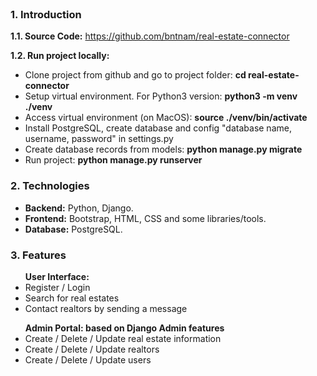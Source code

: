 <img class="img-fluid mb-5" src="http://bntnam.github.io/img/portfolio/real-estate-connector-1.png" alt="">
<img class="img-fluid mb-5" src="http://bntnam.github.io/img/portfolio/real-estate-connector-3.png" alt="">
<img class="img-fluid mb-5" src="http://bntnam.github.io/img/portfolio/real-estate-connector-2.png" alt="">
<h3>1. Introduction</h3>
<p><strong>1.1. Source Code:</strong> <a href="https://github.com/bntnam/real-estate-connector" target="_blank">https://github.com/bntnam/real-estate-connector</a></p>
<p><strong>1.2. Run project locally:</strong></p>
<ul>
  <li>Clone project from github and go to project folder: <strong>cd real-estate-connector</strong></li>
  <li>Setup virtual environment. For Python3 version: <strong>python3 -m venv ./venv</strong> </li>
  <li>Access virtual environment (on MacOS): <strong>source ./venv/bin/activate</strong> </li>
  <li>Install PostgreSQL, create database and config "database name, username, password" in settings.py</li>
  <li>Create database records from models: <strong>python manage.py migrate</strong></li>
  <li>Run project: <strong>python manage.py runserver</strong></li>
</ul>
<h3>2. Technologies</h3>
<ul>
    <li><strong>Backend:</strong> Python, Django.</li>
    <li><strong>Frontend:</strong> Bootstrap, HTML, CSS and some libraries/tools.</li>
    <li><strong>Database:</strong> PostgreSQL.</li>
</ul>
<h3>3. Features</h3>
<ul><strong>User Interface:</strong>
  <li>Register / Login</li>
  <li>Search for real estates</li>
  <li>Contact realtors by sending a message</li>
</ul>
<ul><strong>Admin Portal: based on Django Admin features</strong>
  <li>Create / Delete / Update real estate information</li>
  <li>Create / Delete / Update realtors</li>
  <li>Create / Delete / Update users</li>
</ul>
